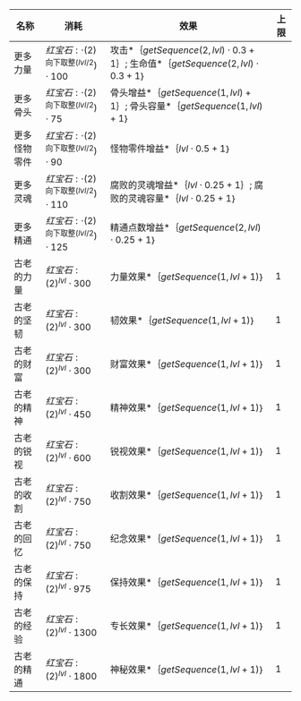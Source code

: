| 名称  | 消耗  | 效果  | 上限  |
| --- | --- | --- | --- |
| 更多力量 | ${ 红宝石:   \cdot  {(2)}^{\text{向下取整}(lvl / 2})  \cdot  100 }$ | 攻击*｛$getSequence(2, lvl)  \cdot  0.3 + 1$｝; 生命值*｛$getSequence(2, lvl)  \cdot  0.3 + 1$｝ |  |
| 更多骨头 | ${ 红宝石:   \cdot  {(2)}^{\text{向下取整}(lvl / 2})  \cdot  75 }$ | 骨头增益*｛$getSequence(1, lvl) + 1$｝; 骨头容量*｛$getSequence(1, lvl) + 1$｝ |  |
| 更多怪物零件 | ${ 红宝石:   \cdot  {(2)}^{\text{向下取整}(lvl / 2})  \cdot  90 }$ | 怪物零件增益*｛$lvl  \cdot  0.5 + 1$｝ |  |
| 更多灵魂 | ${ 红宝石:   \cdot  {(2)}^{\text{向下取整}(lvl / 2})  \cdot  110 }$ | 腐败的灵魂增益*｛$lvl  \cdot  0.25 + 1$｝; 腐败的灵魂容量*｛$lvl  \cdot  0.25 + 1$｝ |  |
| 更多精通 | ${ 红宝石:   \cdot  {(2)}^{\text{向下取整}(lvl / 2})  \cdot  125 }$ | 精通点数增益*｛$getSequence(2, lvl)  \cdot  0.25 + 1$｝ |  |
| 古老的力量 | ${ 红宝石: {(2)}^{lvl}  \cdot  300 }$ | 力量效果*｛$getSequence(1, lvl + 1)$｝ | 1 |
| 古老的坚韧 | ${ 红宝石: {(2)}^{lvl}  \cdot  300 }$ | 韧效果*｛$getSequence(1, lvl + 1)$｝ | 1 |
| 古老的财富 | ${ 红宝石: {(2)}^{lvl}  \cdot  300 }$ | 财富效果*｛$getSequence(1, lvl + 1)$｝ | 1 |
| 古老的精神 | ${ 红宝石: {(2)}^{lvl}  \cdot  450 }$ | 精神效果*｛$getSequence(1, lvl + 1)$｝ | 1 |
| 古老的锐视 | ${ 红宝石: {(2)}^{lvl}  \cdot  600 }$ | 锐视效果*｛$getSequence(1, lvl + 1)$｝ | 1 |
| 古老的收割 | ${ 红宝石: {(2)}^{lvl}  \cdot  750 }$ | 收割效果*｛$getSequence(1, lvl + 1)$｝ | 1 |
| 古老的回忆 | ${ 红宝石: {(2)}^{lvl}  \cdot  750 }$ | 纪念效果*｛$getSequence(1, lvl + 1)$｝ | 1 |
| 古老的保持 | ${ 红宝石: {(2)}^{lvl}  \cdot  975 }$ | 保持效果*｛$getSequence(1, lvl + 1)$｝ | 1 |
| 古老的经验 | ${ 红宝石: {(2)}^{lvl}  \cdot  1300 }$ | 专长效果*｛$getSequence(1, lvl + 1)$｝ | 1 |
| 古老的精通 | ${ 红宝石: {(2)}^{lvl}  \cdot  1800 }$ | 神秘效果*｛$getSequence(1, lvl + 1)$｝ | 1 |
